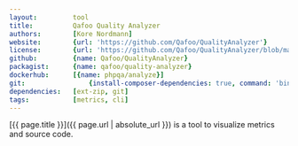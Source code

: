 ```yaml
---
layout:         tool
title:          Qafoo Quality Analyzer
authors:        [Kore Nordmann]
website:        {url: 'https://github.com/Qafoo/QualityAnalyzer'}
license:        {url: 'https://github.com/Qafoo/QualityAnalyzer/blob/master/LICENSE', label: 'GNU Affero General Public License v3.0'}
github:         {name: Qafoo/QualityAnalyzer}
packagist:      {name: qafoo/quality-analyzer}               
dockerhub:      [{name: phpqa/analyze}] 
git:                {install-composer-dependencies: true, command: 'bin/analyze'}
dependencies:   [ext-zip, git]
tags:           [metrics, cli]
---
```


[{{ page.title }}]({{ page.url | absolute_url }}) is a tool to visualize metrics and source code.

<!--more--> 

